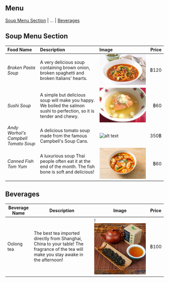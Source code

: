 ## Menu

[Soup Menu Section](#soup-menu-section) | ... | [Beverages](#beverages)

## Soup Menu Section
| Food Name              | Description         | Image          | Price  |
|:-----------------------|:--------------------|:---------------|-------:|
| *Broken Pasta Soup*   | A very delicious soup containing brown onion, broken spaghetti and broken Italians' hearts.   | ![Broken Pasta Soup](images/broken-pasta-soup.png) | ฿120  |
| *Sushi Soup*          | A simple but delicious soup will make you happy. We boiled the salmon sushi to perfection, so it is tender and chewy. | ![Sushi soup](images/sushi-soup.png)| ฿60 |
| *Andy Worhol's Campbell Tomato Soup* | A delicious tomato soup made from the famous Campbell's Soup Cans. |  ![alt text](images/tomato-soup.png)| 350฿|
| *Canned Fish Tom Yum* | A luxurious soup Thai people often eat it at the end of the month. The fish bone is soft and delicious! | ![alt text](images/canned-tom-yum.png) | ฿60 |

## Beverages

Beverage Name|Description|Image|Price
---|---|---|---
Oolong tea|The best tea imported directly from Shanghai, China to your table! The fragrance of the tea will make you stay awake in the afternoon!|!![Oolong Tea](images/Oolong-tea.png)|฿100|
